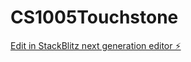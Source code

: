# CS1005Touchstone

[Edit in StackBlitz next generation editor ⚡️](https://stackblitz.com/~/github.com/Jdtacke/CS1005Touchstone)